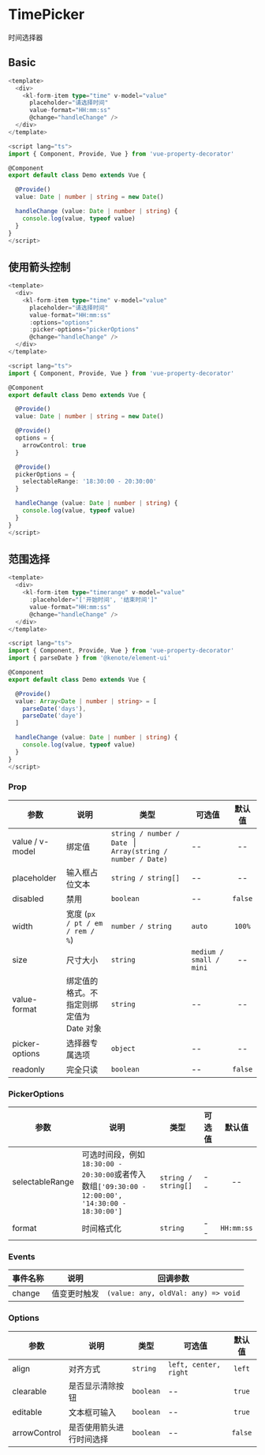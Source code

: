 # TimePicker

时间选择器

## Basic

<dc-time-picker-basic />

```ts
<template>
  <div>
    <kl-form-item type="time" v-model="value" 
      placeholder="请选择时间" 
      value-format="HH:mm:ss"
      @change="handleChange" />
  </div>
</template>

<script lang="ts">
import { Component, Provide, Vue } from 'vue-property-decorator'

@Component
export default class Demo extends Vue {

  @Provide()
  value: Date | number | string = new Date()

  handleChange (value: Date | number | string) {
    console.log(value, typeof value)
  }
}
</script>
```

## 使用箭头控制

<dc-time-picker-arrow />

```ts
<template>
  <div>
    <kl-form-item type="time" v-model="value" 
      placeholder="请选择时间" 
      value-format="HH:mm:ss"
      :options="options"
      :picker-options="pickerOptions"
      @change="handleChange" />
  </div>
</template>

<script lang="ts">
import { Component, Provide, Vue } from 'vue-property-decorator'

@Component
export default class Demo extends Vue {

  @Provide()
  value: Date | number | string = new Date()

  @Provide()
  options = {
    arrowControl: true
  }

  @Provide()
  pickerOptions = {
    selectableRange: '18:30:00 - 20:30:00'
  }

  handleChange (value: Date | number | string) {
    console.log(value, typeof value)
  }
}
</script>
```

## 范围选择

<dc-time-picker-range />

```ts
<template>
  <div>
    <kl-form-item type="timerange" v-model="value" 
      :placeholder="['开始时间', '结束时间']"
      value-format="HH:mm:ss"
      @change="handleChange" />
  </div>
</template>

<script lang="ts">
import { Component, Provide, Vue } from 'vue-property-decorator'
import { parseDate } from '@kenote/element-ui'

@Component
export default class Demo extends Vue {

  @Provide()
  value: Array<Date | number | string> = [
    parseDate('days'),
    parseDate('daye')
  ]

  handleChange (value: Date | number | string) {
    console.log(value, typeof value)
  }
}
</script>
```

### Prop

| 参数 | 说明 | 类型 | 可选值 | 默认值 |
| ------ | ------ | ------ | ------ | :------: |
| value / v-model | 绑定值 | `string / number / Date ` \| `Array(string / number / Date)` | -- | -- |
| placeholder | 输入框占位文本 | `string / string[]` | -- | -- |
| disabled | 禁用 | `boolean` | -- | `false` |
| width | 宽度 (`px / pt / em / rem / %`) | `number / string` | `auto` | `100%` |
| size | 尺寸大小 | `string` | `medium / small / mini` | -- |
| value-format | 绑定值的格式。不指定则绑定值为 Date 对象 | `string` | -- | -- |
| picker-options | 选择器专属选项 | `object` | -- | -- |
| readonly | 完全只读 | `boolean` | -- | `false` |

### PickerOptions

| 参数 | 说明 | 类型 | 可选值 | 默认值 |
| ------ | ------ | ------ | ------ | :------: |
| selectableRange | 可选时间段，例如`18:30:00 - 20:30:00`或者传入数组`['09:30:00 - 12:00:00', '14:30:00 - 18:30:00']` | `string / string[]` | -- | -- |
| format | 时间格式化 | `string` | -- | `HH:mm:ss` |

### Events

| 事件名称 | 说明 | 回调参数 |
| ------ | ------ | ------ |
| change | 值变更时触发 | `(value: any, oldVal: any) => void` |

### Options

| 参数 | 说明 | 类型 | 可选值 | 默认值 |
| ------ | ------ | ------ | ------ | :------: |
| align | 对齐方式 | `string` | `left, center, right` | `left` |
| clearable | 是否显示清除按钮 | `boolean` | -- | `true` |
| editable | 文本框可输入 | `boolean` | -- | `true` |
| arrowControl | 是否使用箭头进行时间选择 | `boolean` | -- | `false` |
